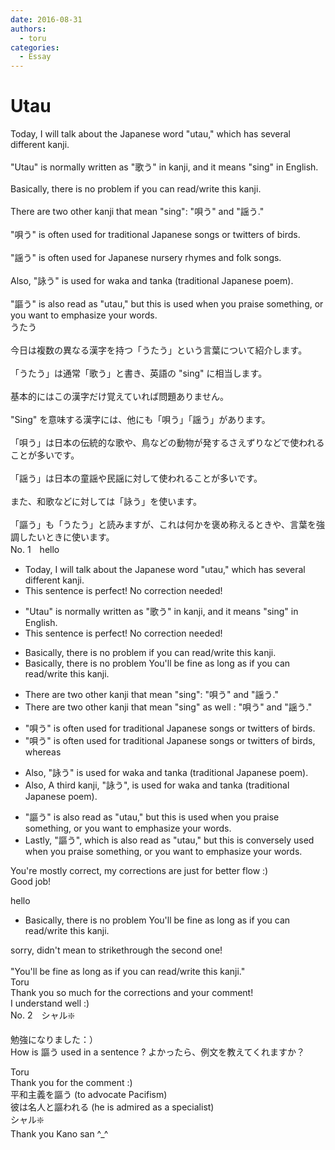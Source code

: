 ```yaml
---
date: 2016-08-31
authors:
  - toru
categories:
  - Essay
---
```


<h1 id="subject_show">Utau</h1>
<div class="date" hidden>Aug 31, 2016 21:22</div>
<div id="post"><div id="body_show_ori">
Today, I will talk about the Japanese word "utau," which has several different kanji.<br/><br/>"Utau" is normally written as "歌う" in kanji, and it means "sing" in English.<br/><br/>Basically, there is no problem if you can read/write this kanji.<br/><br/>There are two other kanji that mean "sing": "唄う" and "謡う."<br/><br/>"唄う" is often used for traditional Japanese songs or twitters of birds.<br/><br/>"謡う" is often used for Japanese nursery rhymes and folk songs.<br/><br/>Also, "詠う" is used for waka and tanka (traditional Japanese poem).<br/><br/>"謳う" is also read as "utau," but this is used when you praise something, or you want to emphasize your words.
</div></div>

<!-- more -->

<div id="post_ja"><div id="body_show_mo">
うたう<br/><br/>今日は複数の異なる漢字を持つ「うたう」という言葉について紹介します。<br/><br/>「うたう」は通常「歌う」と書き、英語の "sing" に相当します。<br/><br/>基本的にはこの漢字だけ覚えていれば問題ありません。<br/><br/>"Sing" を意味する漢字には、他にも「唄う」「謡う」があります。<br/><br/>「唄う」は日本の伝統的な歌や、鳥などの動物が発するさえずりなどで使われることが多いです。<br/><br/>「謡う」は日本の童謡や民謡に対して使われることが多いです。<br/><br/>また、和歌などに対しては「詠う」を使います。<br/><br/>「謳う」も「うたう」と読みますが、これは何かを褒め称えるときや、言葉を強調したいときに使います。
</div></div>
<div id="block"><div class="first_name"> No. 1　<span class="just_name">hello</span></div><div id="block2">
<ul class="correction_field">
<li class="incorrect">Today, I will talk about the Japanese word "utau," which has several different kanji.</li>
<li class="corrected perfect">This sentence is perfect! No correction needed!</li>
</ul>
<ul class="correction_field">
<li class="incorrect">"Utau" is normally written as "歌う" in kanji, and it means "sing" in English.</li>
<li class="corrected perfect">This sentence is perfect! No correction needed!</li>
</ul>
<ul class="correction_field">
<li class="incorrect">Basically, there is no problem if you can read/write this kanji.</li>
<li class="corrected correct">
<span class="sline">Basically, there is no problem</span> <span class="f_red">You'll be fine as long as</span> <span class="sline">if you can</span> read/write this kanji.
</li>
</ul>
<ul class="correction_field">
<li class="incorrect">There are two other kanji that mean "sing": "唄う" and "謡う."</li>
<li class="corrected correct">
There are two other kanji that mean "sing"<span class="f_red"> as well </span>: "唄う" and "謡う."
</li>
</ul>
<ul class="correction_field">
<li class="incorrect">"唄う" is often used for traditional Japanese songs or twitters of birds.</li>
<li class="corrected correct">
"唄う" is often used for traditional Japanese songs or twitters of birds<span class="f_red">, whereas</span>
</li>
</ul>
<ul class="correction_field">
<li class="incorrect">Also, "詠う" is used for waka and tanka (traditional Japanese poem).</li>
<li class="corrected correct">
<span class="sline">Also, </span> <span class="f_red">A third kanji, </span>"詠う"<span class="f_red">,</span> is used for waka and tanka (traditional Japanese poem).
</li>
</ul>
<ul class="correction_field">
<li class="incorrect">"謳う" is also read as "utau," but this is used when you praise something, or you want to emphasize your words.</li>
<li class="corrected correct">
<span class="f_red">Lastly, </span>"謳う"<span class="f_red">, which</span> is also read as "utau," <span class="sline">but this</span> is <span class="f_red">conversely </span>used when you praise something, or <span class="sline">you</span> want to emphasize your words.
</li>
</ul>
<p class="comment_small">
 You're mostly correct, my corrections are just for better flow :)
 <br/>
 Good job!
</p>

</div><div class="name"><span class="just_name">hello</span><br><div class="quote_field"><ul class="correction_field">
<li class="corrected correct">
<span class="sline">Basically, there is no problem</span> <span class="f_red">You'll be fine as long as</span> <span class="sline">if you can</span> read/write this kanji.
</li>
</ul></div>
sorry, didn't mean to strikethrough the second one!<br/><br/>"You'll be fine as long as if you can read/write this kanji."
</div>
<div class="name"><span class="just_name">Toru</span><br>
Thank you so much for the corrections and your comment!<br/>I understand well :)
</div>
</div>
<div id="block"><div class="first_name"> No. 2　<span class="just_name">シャル❇️</span></div><div id="block2">
<p class="comment_small">
 勉強になりました：）
 <br/>
 How is 謳う used in a sentence ? よかったら、例文を教えてくれますか？
</p>

</div><div class="name"><span class="just_name">Toru</span><br>
Thank you for the comment :)<br/>平和主義を謳う (to advocate Pacifism)<br/>彼は名人と謳われる (he is admired as a specialist)
</div>
<div class="name"><span class="just_name">シャル❇️</span><br>
Thank you Kano san ^_^
</div>
</div>
